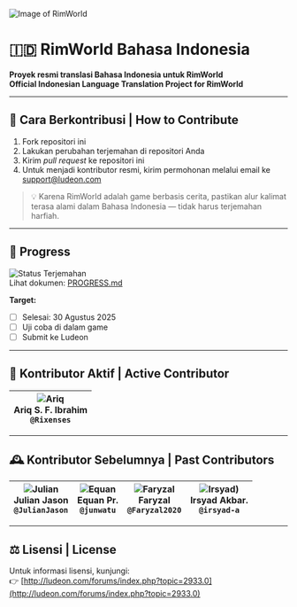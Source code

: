 ![Image of RimWorld](http://rimworldwiki.com/images/thumb/8/8c/Rimworldlogo.png/600px-Rimworldlogo.png)

# 🇮🇩 RimWorld Bahasa Indonesia  
**Proyek resmi translasi Bahasa Indonesia untuk RimWorld**  
**Official Indonesian Language Translation Project for RimWorld**

---

## 📝 Cara Berkontribusi | How to Contribute  
1. Fork repositori ini  
2. Lakukan perubahan terjemahan di repositori Anda  
3. Kirim *pull request* ke repositori ini  
4. Untuk menjadi kontributor resmi, kirim permohonan melalui email ke [support@ludeon.com](mailto:support@ludeon.com)

> 💡 Karena RimWorld adalah game berbasis cerita, pastikan alur kalimat terasa alami dalam Bahasa Indonesia — tidak harus terjemahan harfiah.

---

## 📌 Progress
![Status Terjemahan](https://img.shields.io/badge/terjemahan-60%25-yellow)  
Lihat dokumen: [PROGRESS.md](PROGRESS.md)

**Target:**
- [ ] Selesai: 30 Agustus 2025  
- [ ] Uji coba di dalam game  
- [ ] Submit ke Ludeon

---

## 👥 Kontributor Aktif | Active Contributor
| ![Ariq](https://avatars.githubusercontent.com/u/34961766?s=96&v=4) <br /> **Ariq S. F. Ibrahim** <br /> `@Rixenses` |
|---|

---

## 🕰️ Kontributor Sebelumnya | Past Contributors  
| ![Julian](https://avatars.githubusercontent.com/u/10151729?s=96&v=4) <br /> **Julian Jason** <br /> `@JulianJason` | ![Equan](https://avatars.githubusercontent.com/u/948279?s=96&v=4) <br /> **Equan Pr.** <br /> `@junwatu` | ![Faryzal]((https://avatars.githubusercontent.com/u/8612170?v=4)) <br /> **Faryzal** <br /> `@Faryzal2020` | ![Irsyad](https://avatars.githubusercontent.com/u/174414578?v=4)) <br /> **Irsyad Akbar.** <br /> `@irsyad-a` |
|---|---|---|---|

---

## ⚖️ Lisensi | License  
Untuk informasi lisensi, kunjungi:  
👉 [http://ludeon.com/forums/index.php?topic=2933.0](http://ludeon.com/forums/index.php?topic=2933.0)
